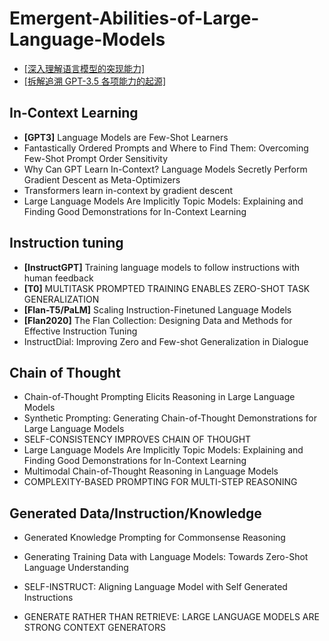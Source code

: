 # Emergent-Abilities-of-Large-Language-Models

- [[深入理解语言模型的突现能力]](https://yaofu.notion.site/A-Closer-Look-at-Large-Language-Models-Emergent-Abilities-493876b55df5479d80686f68a1abd72f)
- [[拆解追溯 GPT-3.5 各项能力的起源]](https://yaofu.notion.site/How-does-GPT-Obtain-its-Ability-Tracing-Emergent-Abilities-of-Language-Models-to-their-Sources-b9a57ac0fcf74f30a1ab9e3e36fa1dc1)


## In-Context Learning
- **[GPT3]** Language Models are Few-Shot Learners
- Fantastically Ordered Prompts and Where to Find Them: Overcoming Few-Shot Prompt Order Sensitivity
- Why Can GPT Learn In-Context? Language Models Secretly Perform Gradient Descent as Meta-Optimizers
- Transformers learn in-context by gradient descent
- Large Language Models Are Implicitly Topic Models: Explaining and Finding Good Demonstrations for In-Context Learning


## Instruction tuning
- **[InstructGPT]** Training language models to follow instructions with human feedback
- **[T0]** MULTITASK PROMPTED TRAINING ENABLES ZERO-SHOT TASK GENERALIZATION
- **[Flan-T5/PaLM]** Scaling Instruction-Finetuned Language Models
- **[Flan2020]** The Flan Collection: Designing Data and Methods for Effective Instruction Tuning
- InstructDial: Improving Zero and Few-shot Generalization in Dialogue

## Chain of Thought
- Chain-of-Thought Prompting Elicits Reasoning in Large Language Models
- Synthetic Prompting: Generating Chain-of-Thought Demonstrations for Large Language Models
- SELF-CONSISTENCY IMPROVES CHAIN OF THOUGHT
- Large Language Models Are Implicitly Topic Models: Explaining and Finding Good Demonstrations for In-Context Learning
- Multimodal Chain-of-Thought Reasoning in Language Models
- COMPLEXITY-BASED PROMPTING FOR MULTI-STEP REASONING

## Generated Data/Instruction/Knowledge
- Generated Knowledge Prompting for Commonsense Reasoning

- Generating Training Data with Language Models: Towards Zero-Shot Language Understanding
- SELF-INSTRUCT: Aligning Language Model with Self Generated Instructions
- GENERATE RATHER THAN RETRIEVE: LARGE LANGUAGE MODELS ARE STRONG CONTEXT GENERATORS



